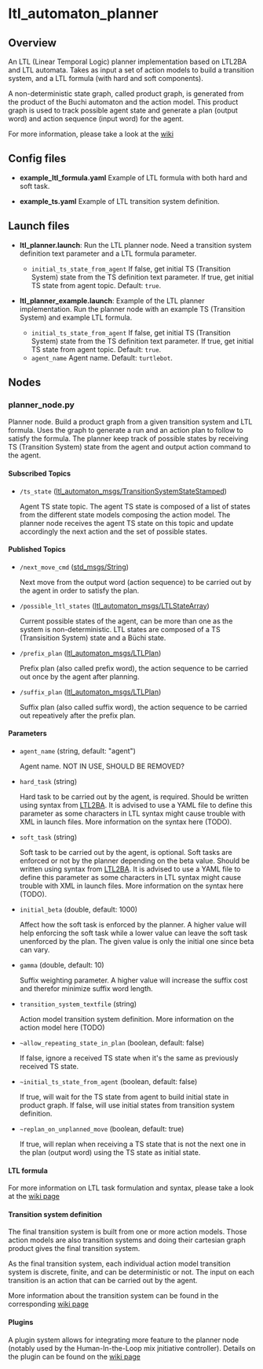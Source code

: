 # ltl_automaton_planner

## Overview
An LTL (Linear Temporal Logic) planner implementation based on LTL2BA and LTL automata. Takes as input a set of action models to build a transition system, and a LTL formula (with hard and soft components).

A non-deterministic state graph, called product graph, is generated from the product of the Buchi automaton and the action model. This product graph is used to track possible agent state and generate a plan (output word) and action sequence (input word) for the agent.

For more information, please take a look at the [wiki](../../../wiki)

## Config files
- **example_ltl_formula.yaml** Example of LTL formula with both hard and soft task.

- **example_ts.yaml** Example of LTL transition system definition.

## Launch files
- **ltl_planner.launch**: Run the LTL planner node. Need a transition system definition text parameter and a LTL formula parameter.
    - `initial_ts_state_from_agent` If false, get initial TS (Transition System) state from the TS definition text parameter. If true, get initial TS state from agent topic. Default: `true`.

- **ltl_planner_example.launch**: Example of the LTL planner implementation. Run the planner node with an example TS (Transition System) and example LTL formula.
    - `initial_ts_state_from_agent` If false, get initial TS (Transition System) state from the TS definition text parameter. If true, get initial TS state from agent topic. Default: `true`.
    - `agent_name` Agent name. Default: `turtlebot`.

## Nodes
### planner_node.py
Planner node. Build a product graph from a given transition system and LTL formula. Uses the graph to generate a run and an action plan to follow to satisfy the formula. The planner keep track of possible states by receiving TS (Transition System) state from the agent and output action command to the agent.

#### Subscribed Topics
- `/ts_state` ([ltl_automaton_msgs/TransitionSystemStateStamped](/ltl_automaton_msgs/msg/TransitionSystemStateStamped.msg))

    Agent TS state topic. The agent TS state is composed of a list of states from the different state models composing the action model. The planner node receives the agent TS state on this topic and update accordingly the next action and the set of possible states.

#### Published Topics
- `/next_move_cmd` ([std_msgs/String](http://docs.ros.org/en/noetic/api/std_msgs/html/msg/String.html))

    Next move from the output word (action sequence) to be carried out by the agent in order to satisfy the plan.

- `/possible_ltl_states` ([ltl_automaton_msgs/LTLStateArray](/ltl_automaton_msgs/msg/LTLStateArray.msg))
    
    Current possible states of the agent, can be more than one as the system is non-deterministic. LTL states are composed of a TS (Transisition System) state and a Büchi state.

- `/prefix_plan` ([ltl_automaton_msgs/LTLPlan](/ltl_automaton_msgs/msg/LTLPlan.msg))

    Prefix plan (also called prefix word), the action sequence to be carried out once by the agent after planning.

- `/suffix_plan` ([ltl_automaton_msgs/LTLPlan](/ltl_automaton_msgs/msg/LTLPlan.msg))
    
    Suffix plan (also called suffix word), the action sequence to be carried out repeatively after the prefix plan.

#### Parameters
- `agent_name` (string, default: "agent")

    Agent name. NOT IN USE, SHOULD BE REMOVED?

- `hard_task` (string)

    Hard task to be carried out by the agent, is required. Should be written using syntax from [LTL2BA](http://www.lsv.fr/~gastin/ltl2ba/). It is advised to use a YAML file to define this parameter as some characters in LTL syntax might cause trouble with XML in launch files. More information on the syntax here (TODO).

- `soft_task` (string)

    Soft task to be carried out by the agent, is optional. Soft tasks are enforced or not by the planner depending on the beta value. Should be written using syntax from [LTL2BA](http://www.lsv.fr/~gastin/ltl2ba/). It is advised to use a YAML file to define this parameter as some characters in LTL syntax might cause trouble with XML in launch files. More information on the syntax here (TODO).

- `initial_beta` (double, default: 1000)

    Affect how the soft task is enforced by the planner. A higher value will help enforcing the soft task while a lower value can leave the soft task unenforced by the plan. The given value is only the initial one since beta can vary.

- `gamma` (double, default: 10)

    Suffix weighting parameter. A higher value will increase the suffix cost and therefor minimize suffix word length.

- `transition_system_textfile` (string)

    Action model transition system definition. More information on the action model here (TODO)


- `~allow_repeating_state_in_plan` (boolean, default: false)
    
    If false, ignore a received TS state when it's the same as previously received TS state.


- `~initial_ts_state_from_agent` (boolean, default: false)

    If true, will wait for the TS state from agent to build initial state in product graph. If false, will use initial states from transition system definition.


- `~replan_on_unplanned_move` (boolean, default: true)
    
    If true, will replan when receiving a TS state that is not the next one in the plan (output word) using the TS state as initial state.
    
#### LTL formula
For more information on LTL task formulation and syntax, please take a look at the [wiki page](../../../wiki/LTL-Formula)

#### Transition system definition
The final transition system is built from one or more action models. Those action models are also transition systems and doing their cartesian graph product gives the final transition system.

As the final transition system, each individual action model transition system is discrete, finite, and can be deterministic or not. The input on each transition is an action that can be carried out by the agent.

More information about the transition system can be found in the corresponding [wiki page](../../../wiki/Transition-System-Definition)

#### Plugins
A plugin system allows for integrating more feature to the planner node (notably used by the Human-In-the-Loop mix jnitiative controller). Details on the plugin can be found on the [wiki page](../../../wiki/Planner-Plugin)

